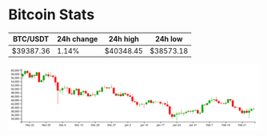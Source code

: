 # Bitcoin Stats

BTC/USDT|24h change|24h high|24h low|
|---|---|---|---|
|$39387.36|1.14%|$40348.45|$38573.18|

<img src="./chart.svg">

